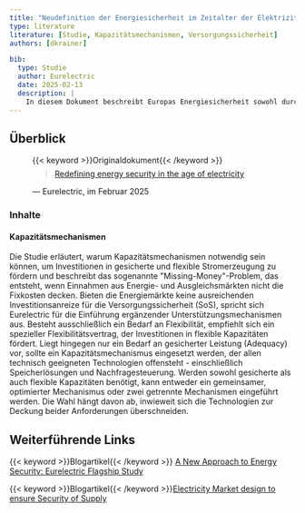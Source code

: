 ```yaml
---
title: "Neudefinition der Energiesicherheit im Zeitalter der Elektrizität"
type: literature
literature: [Studie, Kapazitätsmechanismen, Versorgungssicherheit]
authors: [dkrainer]

bib:
  type: Studie
  author: Eurelectric
  date: 2025-02-13
  description: |
    In diesem Dokument beschreibt Europas Energiesicherheit sowohl durch externe als auch interne Faktoren neu gestaltet wird - darunter geopolitische Risiken wie der Krieg in der Ukraine, Klimawandel sowie die Abhängigkeit von kritischen Rohstoffen. Die Studie stellt drei strategische Säulen der "Versorgungssicherheit 2.0" vor: eine verbesserte Bedarfsanalyse für das Energiesystem, die Stärkung des Investitionsrahmen und verbesserte Markt- und Betriebrahmenbedingungen. Es wird empfohlen, die Marktstrukturen zu verfeinern, Terminmärkte zur besseren Absicherung auszuweiten und die Umsetzung der jüngsten Reformen des Strommarktdesigns zu beschleunigen.
---
```


## Überblick

<figure>
    {{< keyword >}}Originaldokument{{< /keyword >}}
    <blockquote style="margin-top: 0.5em;">
        <a href="https://energy-security.eurelectric.org/wp-content/uploads/Eurelectric-report-energy-security-in-the-age-of-electricity-1.pdf" target="_blank">
            Redefining energy security in the age of electricity
        </a>
    </blockquote>
    <figcaption>— Eurelectric, im Februar 2025</figcaption>
</figure>

### Inhalte

#### Kapazitätsmechanismen

Die Studie erläutert, warum Kapazitätsmechanismen notwendig sein können, um Investitionen in gesicherte und flexible
Stromerzeugung zu fördern und beschreibt das sogenannte "Missing-Money"-Problem, das entsteht, wenn Einnahmen aus Energie- und
Ausgleichsmärkten nicht die Fixkosten decken. Bieten die Energiemärkte keine ausreichenden Investitionsanreize für die
Versorgungssicherheit (SoS), spricht sich Eurelectric für die Einführung ergänzender Unterstützungsmechanismen aus.
Besteht ausschließlich ein Bedarf an Flexibilität, empfiehlt sich ein spezieller Flexibilitätsvertrag, der Investitionen
in flexible Kapazitäten fördert. Liegt hingegen nur ein Bedarf an gesicherter Leistung (Adequacy) vor, sollte ein
Kapazitätsmechanismus eingesetzt werden, der allen technisch geeigneten Technologien offensteht - einschließlich
Speicherlösungen und Nachfragesteuerung. Werden sowohl gesicherte als auch flexible Kapazitäten benötigt, kann entweder
ein gemeinsamer, optimierter Mechanismus oder zwei getrennte Mechanismen eingeführt werden. Die Wahl hängt davon ab,
inwieweit sich die Technologien zur Deckung beider Anforderungen überschneiden.

## Weiterführende Links

{{< keyword >}}Blogartikel{{< /keyword >}} [A New Approach to Energy Security: Eurelectric Flagship Study](https://www.eaireland.com/a-new-approach-to-energy-security-eurelectric-flagship-study/#:~:text=As%20Europe%20accelerates%20its%20transition%20towards%20a%20decarbonised,sector%20and%20ensure%20resilience%20in%20a%20net-zero%20future.)

{{< keyword >}}Blogartikel{{< /keyword >}}[Electricity Market design to ensure Security of Supply](https://www.compasslexecon.com/cases/electricity-market-design-to-ensure-security-of-supply#:~:text=Compass%20Lexecon%20energy%20market%20experts%2C%20Fabien%20Roques%2C%20Charles,factors%20that%20drive%20changes%20to%20the%20energy%20system.)
